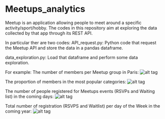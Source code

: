# Meetups_analytics
Meetup is an application allowing people to meet around a specific activity/sport/hobby. The codes in this repository aim at exploring the data collected by that app through its REST API.

In particular ther are two codes:
API_request.py: Python code that request the Meetup API and store the data in a pandas dataframe.

data_exploration.py: Load that dataframe and perform some data exploration.

For example: 
The number of members per Meetup group in Paris:
    ![alt tag](https://cloud.githubusercontent.com/assets/23098804/20343672/9a9fd51c-abef-11e6-87df-047b4375c315.png)
    
    
The proportion of members in the most popular categories:
    ![alt tag](https://cloud.githubusercontent.com/assets/23098804/20343675/9bff34de-abef-11e6-8a05-de9982a98113.png)
 
 
The number of people registered for Meetups events (RSVPs and Waiting list) in the coming days:
    ![alt tag](https://cloud.githubusercontent.com/assets/23098804/21074002/4035b30a-beee-11e6-9199-ead302aea9fb.png)


Total number of registration (RSVPS and Waitlist) per day of the Week in the coming year:
    ![alt tag](https://cloud.githubusercontent.com/assets/23098804/21079904/8d7d5ff2-bfa0-11e6-8d71-82b4a48546ab.png)
